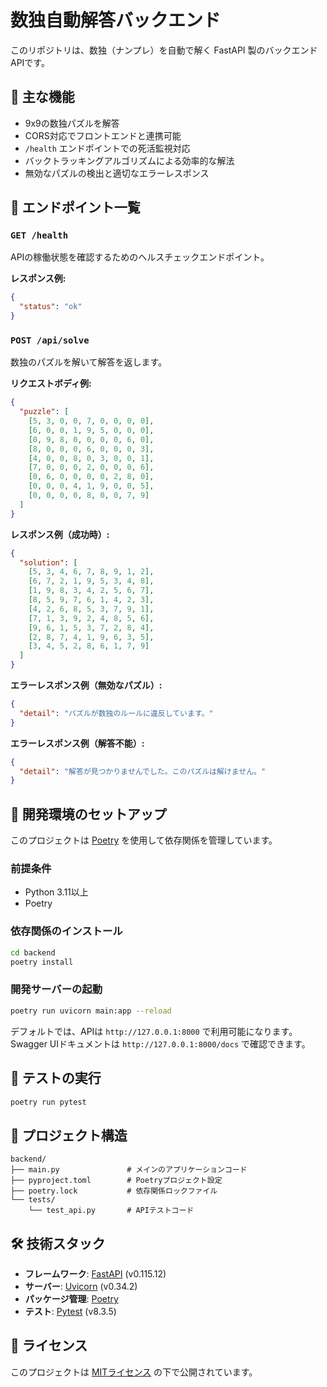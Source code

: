 # 数独自動解答バックエンド

このリポジトリは、数独（ナンプレ）を自動で解く FastAPI 製のバックエンドAPIです。

## 🔧 主な機能

- 9x9の数独パズルを解答
- CORS対応でフロントエンドと連携可能
- `/health` エンドポイントでの死活監視対応
- バックトラッキングアルゴリズムによる効率的な解法
- 無効なパズルの検出と適切なエラーレスポンス

## 📡 エンドポイント一覧

### `GET /health`

APIの稼働状態を確認するためのヘルスチェックエンドポイント。

**レスポンス例:**

```json
{
  "status": "ok"
}
```

### `POST /api/solve`

数独のパズルを解いて解答を返します。

**リクエストボディ例:**

```json
{
  "puzzle": [
    [5, 3, 0, 0, 7, 0, 0, 0, 0],
    [6, 0, 0, 1, 9, 5, 0, 0, 0],
    [0, 9, 8, 0, 0, 0, 0, 6, 0],
    [8, 0, 0, 0, 6, 0, 0, 0, 3],
    [4, 0, 0, 8, 0, 3, 0, 0, 1],
    [7, 0, 0, 0, 2, 0, 0, 0, 6],
    [0, 6, 0, 0, 0, 0, 2, 8, 0],
    [0, 0, 0, 4, 1, 9, 0, 0, 5],
    [0, 0, 0, 0, 8, 0, 0, 7, 9]
  ]
}
```

**レスポンス例（成功時）:**

```json
{
  "solution": [
    [5, 3, 4, 6, 7, 8, 9, 1, 2],
    [6, 7, 2, 1, 9, 5, 3, 4, 8],
    [1, 9, 8, 3, 4, 2, 5, 6, 7],
    [8, 5, 9, 7, 6, 1, 4, 2, 3],
    [4, 2, 6, 8, 5, 3, 7, 9, 1],
    [7, 1, 3, 9, 2, 4, 8, 5, 6],
    [9, 6, 1, 5, 3, 7, 2, 8, 4],
    [2, 8, 7, 4, 1, 9, 6, 3, 5],
    [3, 4, 5, 2, 8, 6, 1, 7, 9]
  ]
}
```

**エラーレスポンス例（無効なパズル）:**

```json
{
  "detail": "パズルが数独のルールに違反しています。"
}
```

**エラーレスポンス例（解答不能）:**

```json
{
  "detail": "解答が見つかりませんでした。このパズルは解けません。"
}
```

## 🚀 開発環境のセットアップ

このプロジェクトは [Poetry](https://python-poetry.org/) を使用して依存関係を管理しています。

### 前提条件

- Python 3.11以上
- Poetry

### 依存関係のインストール

```bash
cd backend
poetry install
```

### 開発サーバーの起動

```bash
poetry run uvicorn main:app --reload
```

デフォルトでは、APIは `http://127.0.0.1:8000` で利用可能になります。
Swagger UIドキュメントは `http://127.0.0.1:8000/docs` で確認できます。

## 🧪 テストの実行

```bash
poetry run pytest
```

## 📁 プロジェクト構造

```
backend/
├── main.py               # メインのアプリケーションコード
├── pyproject.toml        # Poetryプロジェクト設定
├── poetry.lock           # 依存関係ロックファイル
└── tests/
    └── test_api.py       # APIテストコード
```

## 🛠️ 技術スタック

- **フレームワーク**: [FastAPI](https://fastapi.tiangolo.com/) (v0.115.12)
- **サーバー**: [Uvicorn](https://www.uvicorn.org/) (v0.34.2)
- **パッケージ管理**: [Poetry](https://python-poetry.org/)
- **テスト**: [Pytest](https://pytest.org/) (v8.3.5)

## 📄 ライセンス

このプロジェクトは [MITライセンス](../LICENSE) の下で公開されています。
